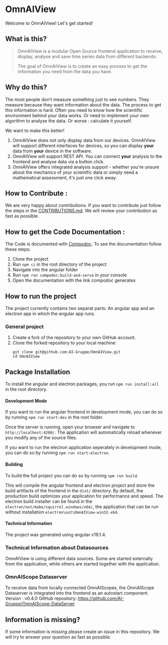 # OmnAIView

Welcome to OmnAIView! Let's get started!

## What is this?

> OmnAIView is a modular Open Source frontend application to receive, display, analyse and save time series data from different backends.
>
>The goal of OmnAIView is to create an easy process to get the information you need from the data you have.

## Why do this?

The most people don't measure something just to see numbers. They measure because they want information about the data.
The process to get this information is hard. Often you need to know how the scientific environment behind your data works. Or need to implement your own algorithm to analyse the data. Or worse : calculate it yourself.

We want to make this better!

1. OmnAIView does not only display data from our devices. OmnAIView will support different interfaces for devices, so you can display **your** data from **your** device in the software.
2. OmnAIView will support REST API. You can connect **your** analysis to the frontend and analyse data via a button click.
3. OmnAIView offers integrated analysis support - whether you're unsure about the mechanics of your scientific data or simply need a mathematical assessment, it's just one click away.
## How to Contribute :

We are very happy about contributions. If you want to contribute just follow the steps in the [CONTRIBUTIONS.md](CONTRIBUTION.md). We will review your contribution as fast as possible.

## How to get the Code Documentation : 

The Code is documented with [Compodoc](https://compodoc.app/). To see the documentation follow these steps: 

1. Clone the project 
2. Run ``` npm ci ``` in the root directory of the project 
3. Navigate into the angular folder 
4. Run 
``` npm run compodoc:build-and-serve ``` 
in your console 
5. Open the documentation with the link compodoc generates 

## How to run the project

The project currently contains two separat parts: An angular app and an electron app in which the angular app runs.

### General project

1. Create a fork of the repository to your own GitHub account.
2. Clone the forked repository to your local machine:
   ```
   git clone git@github.com:AI-Gruppe/OmnAIView.git
   cd OmnAIView
   ```

## Package Installation

To install the angular and electron packages, you run ```npm run install:all``` in the root directory.

#### Development Mode

If you want to run the angular frontend in development mode, you can do so by running ```npm run start:dev``` in the root folder. 

Once the server is running, open your browser and navigate to `http://localhost:4200/`. The application will automatically reload whenever you modify any of the source files.

If you want to run the electron application seperately in development mode, you can do so by running ```npm run start:electron```.

#### Building

To build the full project you can do so by running ```npm run build```. 

This will compile the angular frontend and electron project and store the build artifacts of the frontend in the `dist/` directory. By default, the production build optimizes your application for performance and speed. The electron build installer can be found in the `electron/out/make/squirrel.windows/x64/`, the application that can be run without installation `electron\out\OmnAIView-win32-x64`.

#### Technical Information
  
The project was generated using angular v19.1.4.

### Technical Information about Datasources

OmnAIView is using different data sources. Some are started externally from the application, while others are started together with the application.

### OmnAIScope Dataserver

To receive data from locally connected OmnAIScopes, the OmnAIScope Dataserver is integrated into the frontend as an autostart component.
Version : v0.4.0
GitHub repository: https://github.com/AI-Gruppe/OmnAIScope-DataServer

## Information is missing?

If some information is missing please create an issue in this repository. We will try to answer your question as fast as possible.
